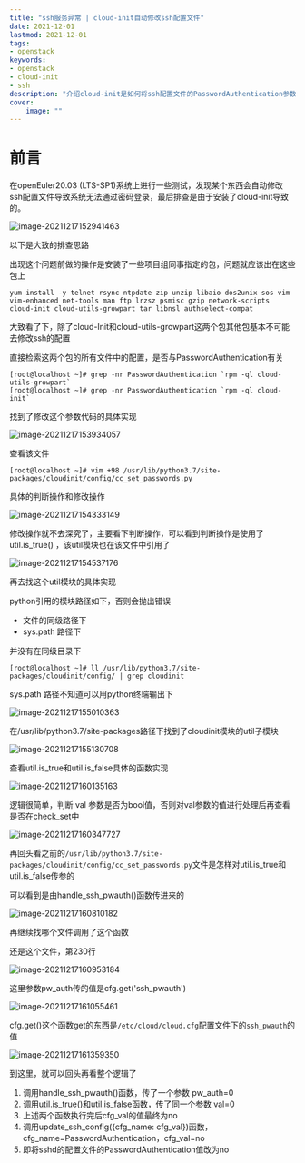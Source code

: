 ```yaml
---
title: "ssh服务异常 | cloud-init自动修改ssh配置文件" 
date: 2021-12-01
lastmod: 2021-12-01
tags: 
- openstack
keywords:
- openstack
- cloud-init
- ssh
description: "介绍cloud-init是如何将ssh配置文件的PasswordAuthentication参数值修改为no的" 
cover:
    image: "" 
---
```

# 前言
在openEuler20.03 (LTS-SP1)系统上进行一些测试，发现某个东西会自动修改ssh配置文件导致系统无法通过密码登录，最后排查是由于安装了cloud-init导致的。

![image-20211217152941463](https://image.lvbibir.cn/blog/image-20211217152941463.png)

以下是大致的排查思路

出现这个问题前做的操作是安装了一些项目组同事指定的包，问题就应该出在这些包上

```
yum install -y telnet rsync ntpdate zip unzip libaio dos2unix sos vim vim-enhanced net-tools man ftp lrzsz psmisc gzip network-scripts cloud-init cloud-utils-growpart tar libnsl authselect-compat
```

大致看了下，除了cloud-Init和cloud-utils-growpart这两个包其他包基本不可能去修改ssh的配置

直接检索这两个包的所有文件中的配置，是否与PasswordAuthentication有关

```
[root@localhost ~]# grep -nr PasswordAuthentication `rpm -ql cloud-utils-growpart`
[root@localhost ~]# grep -nr PasswordAuthentication `rpm -ql cloud-init`
```

找到了修改这个参数代码的具体实现

![image-20211217153934057](https://image.lvbibir.cn/blog/image-20211217153934057.png)

查看该文件

```
[root@localhost ~]# vim +98 /usr/lib/python3.7/site-packages/cloudinit/config/cc_set_passwords.py
```

具体的判断操作和修改操作

![image-20211217154333149](https://image.lvbibir.cn/blog/image-20211217154333149.png)

修改操作就不去深究了，主要看下判断操作，可以看到判断操作是使用了 util.is_true() ，该util模块也在该文件中引用了

![image-20211217154537176](https://image.lvbibir.cn/blog/image-20211217154537176.png)

再去找这个util模块的具体实现

python引用的模块路径如下，否则会抛出错误

- 文件的同级路径下
- sys.path 路径下

并没有在同级目录下

```
[root@localhost ~]# ll /usr/lib/python3.7/site-packages/cloudinit/config/ | grep cloudinit
```

sys.path 路径不知道可以用python终端输出下

![image-20211217155010363](https://image.lvbibir.cn/blog/image-20211217155010363.png)

在/usr/lib/python3.7/site-packages路径下找到了cloudinit模块的util子模块

![image-20211217155130708](https://image.lvbibir.cn/blog/image-20211217155130708.png)

查看util.is_true和util.is_false具体的函数实现

![image-20211217160135163](https://image.lvbibir.cn/blog/image-20211217160135163.png)

逻辑很简单，判断 val 参数是否为bool值，否则对val参数的值进行处理后再查看是否在check_set中

![image-20211217160347727](https://image.lvbibir.cn/blog/image-20211217160347727.png)

再回头看之前的`/usr/lib/python3.7/site-packages/cloudinit/config/cc_set_passwords.py`文件是怎样对util.is_true和util.is_false传参的

可以看到是由handle_ssh_pwauth()函数传进来的

![image-20211217160810182](https://image.lvbibir.cn/blog/image-20211217160810182.png)

再继续找哪个文件调用了这个函数

还是这个文件，第230行

![image-20211217160953184](https://image.lvbibir.cn/blog/image-20211217160953184.png)

这里参数pw_auth传的值是cfg.get('ssh_pwauth')

![image-20211217161055461](https://image.lvbibir.cn/blog/image-20211217161055461.png)

cfg.get()这个函数get的东西是`/etc/cloud/cloud.cfg`配置文件下的`ssh_pwauth`的值

![image-20211217161359350](https://image.lvbibir.cn/blog/image-20211217161359350.png)

到这里，就可以回头再看整个逻辑了

1. 调用handle_ssh_pwauth()函数，传了一个参数 pw_auth=0
2. 调用util.is_true()和util.is_false函数，传了同一个参数 val=0
3. 上述两个函数执行完后cfg_val的值最终为no
4. 调用update_ssh_config({cfg_name: cfg_val})函数，cfg_name=PasswordAuthentication，cfg_val=no
5. 即将sshd的配置文件的PasswordAuthentication值改为no
